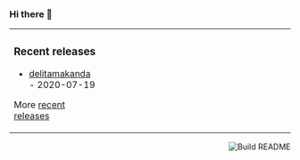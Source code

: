 ### Hi there 👋

<table><tr><td valign="top" width="33%">

### Recent releases
<!-- recent_releases starts -->
* [delitamakanda ](https://github.com/delitamakanda/delitamakanda/releases/tag/v1.0) - 2020-07-19
<!-- recent_releases ends -->
More [recent releases](https://github.com/delitamakanda/delitamakanda/blob/master/releases.md)
</td><td valign="top" width="34%">
</td><td valign="top" width="33%">
</td></tr></table>

<a href="https://github.com/delitamakanda/delitamakanda/actions"><img src="https://github.com/delitamakanda/delitamakanda/workflows/Build%20README/badge.svg" align="right" alt="Build README"></a>
